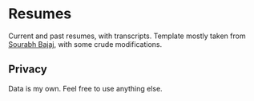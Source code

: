 # Resumes

Current and past resumes, with transcripts. Template mostly taken from [Sourabh Bajaj](https://github.com/sb2nov/resume), with some crude modifications. 

## Privacy

Data is my own. Feel free to use anything else. 
